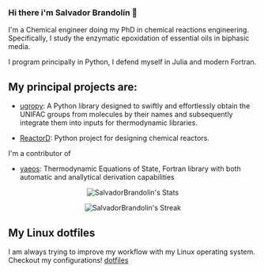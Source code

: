 ### Hi there  i'm Salvador Brandolín 👋

I'm a Chemical engineer doing my PhD in chemical reactions engineering. Specifically, I study the enzymatic epoxidation of essential oils in biphasic media.

I program principally in Python, I defend myself in Julia and modern Fortran.

## My principal projects are:

- [ugropy](https://github.com/ipqa-research/ugropy): A Python library designed to swiftly and effortlessly obtain the UNIFAC groups from
molecules by their names and subsequently integrate them into inputs for thermodynamic libraries.

- [ReactorD](https://github.com/SalvadorBrandolin/ReactorD): Python project for designing chemical reactors.

I'm a contributor of

- [yaeos](https://github.com/ipqa-research/yaeos): Thermodynamic Equations of State, Fortran library with both automatic and anallytical derivation capabilities

<div align="center">

![SalvadorBrandolin's Stats](https://github-readme-stats.vercel.app/api?username=SalvadorBrandolin&theme=dracula&show_icons=true&hide_border=true&count_private=true)

![SalvadorBrandolin's Streak](https://github-readme-streak-stats.herokuapp.com/?user=SalvadorBrandolin&theme=dracula&hide_border=true)

</div>

## My Linux dotfiles
I am always trying to improve my workflow with my Linux operating system. Checkout my configurations! [dotfiles](https://github.com/SalvadorBrandolin/dotfiles)

